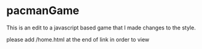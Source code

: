 # pacmanGame
This is an edit to a javascript based game that I made changes to the style.


please add /home.html at the end of link in order to view

